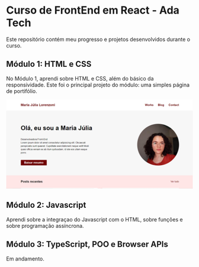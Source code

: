 # Curso de FrontEnd em React - Ada Tech

Este repositório contém meu progresso e projetos desenvolvidos durante o curso.

## Módulo 1: HTML e CSS

No Módulo 1, aprendi sobre HTML e CSS, além do básico da responsividade.
Este foi o principal projeto do módulo: uma simples página de portifólio. 

<img src="modulo1/codigoModulo1.png" alt="Página de portifólio feita para o módulo 1" style="max-height: 300px;">

## Módulo 2: Javascript

Aprendi sobre a integraçao do Javascript com o HTML, sobre funções e sobre programação assíncrona.

## Módulo 3: TypeScript, POO e Browser APIs

Em andamento.

